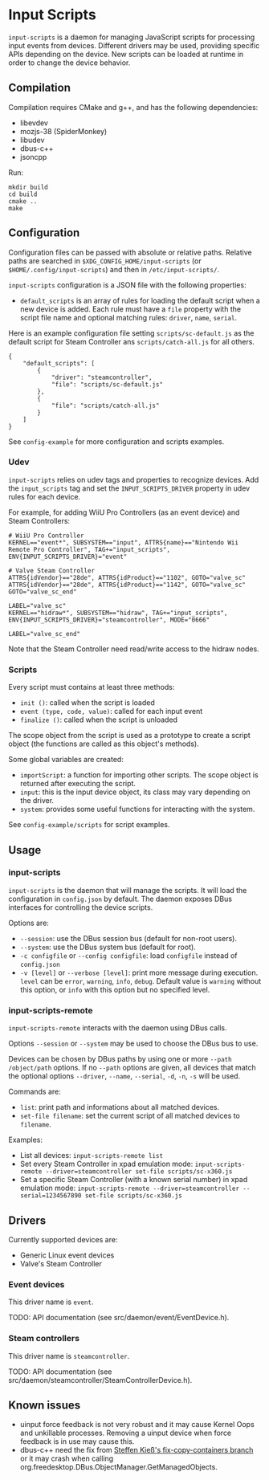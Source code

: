 Input Scripts
=============

`input-scripts` is a daemon for managing JavaScript scripts for processing input events from devices. Different drivers may be used, providing specific APIs depending on the device. New scripts can be loaded at runtime in order to change the device behavior.


Compilation
-----------

Compilation requires CMake and g++, and has the following dependencies:
 - libevdev
 - mozjs-38 (SpiderMonkey)
 - libudev
 - dbus-c++
 - jsoncpp

Run:

```
mkdir build
cd build
cmake ..
make
```


Configuration
-------------

Configuration files can be passed with absolute or relative paths. Relative paths are searched in `$XDG_CONFIG_HOME/input-scripts` (or `$HOME/.config/input-scripts`) and then in `/etc/input-scripts/`.

`input-scripts` configuration is a JSON file with the following properties:
 - `default_scripts` is an array of rules for loading the default script when a new device is added. Each rule must have a `file` property with the script file name and optional matching rules: `driver`, `name`, `serial`.

Here is an example configuration file setting `scripts/sc-default.js` as the default script for Steam Controller ans `scripts/catch-all.js` for all others.

```
{
	"default_scripts": [
		{
			"driver": "steamcontroller",
			"file": "scripts/sc-default.js"
		},
		{
			"file": "scripts/catch-all.js"
		}
	]
}
```

See `config-example` for more configuration and scripts examples.


### Udev

`input-scripts` relies on udev tags and properties to recognize devices. Add the `input_scripts` tag and set the `INPUT_SCRIPTS_DRIVER` property in udev rules for each device.

For example, for adding WiiU Pro Controllers (as an event device) and Steam Controllers:

```
# WiiU Pro Controller
KERNEL=="event*", SUBSYSTEM=="input", ATTRS{name}=="Nintendo Wii Remote Pro Controller", TAG+="input_scripts", ENV{INPUT_SCRIPTS_DRIVER}="event"

# Valve Steam Controller
ATTRS{idVendor}=="28de", ATTRS{idProduct}=="1102", GOTO="valve_sc"
ATTRS{idVendor}=="28de", ATTRS{idProduct}=="1142", GOTO="valve_sc"
GOTO="valve_sc_end"

LABEL="valve_sc"
KERNEL=="hidraw*", SUBSYSTEM=="hidraw", TAG+="input_scripts", ENV{INPUT_SCRIPTS_DRIVER}="steamcontroller", MODE="0666"

LABEL="valve_sc_end"
```

Note that the Steam Controller need read/write access to the hidraw nodes.


### Scripts

Every script must contains at least three methods:
 - `init ()`: called when the script is loaded
 - `event (type, code, value)`: called for each input event
 - `finalize ()`: called when the script is unloaded

The scope object from the script is used as a prototype to create a script object (the functions are called as this object's methods).

Some global variables are created:
 - `importScript`: a function for importing other scripts. The scope object is returned after executing the script.
 - `input`: this is the input device object, its class may vary depending on the driver.
 - `system`: provides some useful functions for interacting with the system.

See `config-example/scripts` for script examples.


Usage
-----

### input-scripts

`input-scripts` is the daemon that will manage the scripts. It will load the configuration in `config.json` by default. The daemon exposes DBus interfaces for controlling the device scripts.

Options are:
 - `--session`: use the DBus session bus (default for non-root users).
 - `--system`: use the DBus system bus (default for root).
 - `-c configfile` or `--config configfile`: load `configfile` instead of `config.json`
 - `-v [level]` or `--verbose [level]`: print more message during execution. `level` can be `error`, `warning`, `info`, `debug`. Default value is `warning` without this option, or `info` with this option but no specified level.


### input-scripts-remote

`input-scripts-remote` interacts with the daemon using DBus calls.

Options `--session` or `--system` may be used to choose the DBus bus to use.

Devices can be chosen by DBus paths by using one or more `--path /object/path` options. If no `--path` options are given, all devices that match the optional options `--driver`, `--name`, `--serial`, `-d`, `-n`, `-s` will be used.

Commands are:
 - `list`: print path and informations about all matched devices.
 - `set-file filename`: set the current script of all matched devices to `filename`.

Examples:
 - List all devices: `input-scripts-remote list`
 - Set every Steam Controller in xpad emulation mode: `input-scripts-remote --driver=steamcontroller set-file scripts/sc-x360.js`
 - Set a specific Steam Controller (with a known serial number) in xpad emulation mode: `input-scripts-remote --driver=steamcontroller --serial=1234567890 set-file scripts/sc-x360.js`


Drivers
-------

Currently supported devices are:
 - Generic Linux event devices
 - Valve's Steam Controller


### Event devices

This driver name is `event`.

TODO: API documentation (see src/daemon/event/EventDevice.h).


### Steam controllers

This driver name is `steamcontroller`.

TODO: API documentation (see src/daemon/steamcontroller/SteamControllerDevice.h).


Known issues
------------

 - uinput force feedback is not very robust and it may cause Kernel Oops and unkillable processes. Removing a uinput device when force feedback is in use may cause this.
 - dbus-c++ need the fix from [Steffen Kieß's fix-copy-containers branch](https://github.com/steffen-kiess/dbus-cplusplus/tree/fix-copy-containers) or it may crash when calling org.freedesktop.DBus.ObjectManager.GetManagedObjects.

